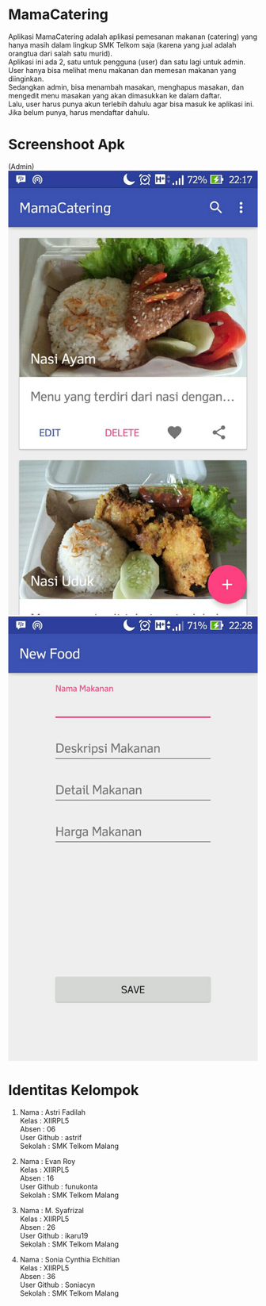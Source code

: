 # MamaCatering

Aplikasi MamaCatering adalah aplikasi pemesanan makanan (catering) yang hanya masih dalam lingkup SMK Telkom saja (karena yang jual adalah orangtua 
dari salah satu murid).<br> 
Aplikasi ini ada 2, satu untuk pengguna (user) dan satu lagi untuk admin.<br>
User hanya bisa melihat menu makanan dan memesan makanan yang diinginkan.<br>
Sedangkan admin, bisa menambah masakan, menghapus masakan, dan mengedit menu masakan yang akan dimasukkan ke dalam daftar.<br>
Lalu, user harus punya akun terlebih dahulu agar bisa masuk ke aplikasi ini. Jika belum punya, harus mendaftar dahulu.<br>

# Screenshoot Apk
(Admin)<br>
![1](https://github.com/Soniacyn/MamaCatering/blob/master/1.jpg)
![2](https://github.com/Soniacyn/MamaCatering/blob/master/2.jpg)

# Identitas Kelompok<br>
1. Nama        : Astri Fadilah<br>
   Kelas       : XIIRPL5<br>
   Absen       : 06<br>
   User Github : astrif<br>
   Sekolah     : SMK Telkom Malang<br>
   
2. Nama        : Evan Roy<br>
   Kelas       : XIIRPL5<br>
   Absen       : 16<br>
   User Github : funukonta<br>
   Sekolah     : SMK Telkom Malang<br>
   
3. Nama        : M. Syafrizal<br>
   Kelas       : XIIRPL5<br>
   Absen       : 26<br>
   User Github : ikaru19<br>
   Sekolah     : SMK Telkom Malang<br>
   
4. Nama        : Sonia Cynthia Elchitian<br>
   Kelas       : XIIRPL5<br>
   Absen       : 36<br>
   User Github : Soniacyn<br>
   Sekolah     : SMK Telkom Malang<br>
   
